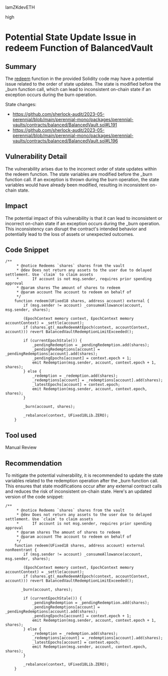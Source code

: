 IamZKdevETH

high

# Potential State Update Issue in redeem Function of BalancedVault

## Summary
The [redeem](https://github.com/sherlock-audit/2023-05-perennial/blob/main/perennial-mono/packages/perennial-vaults/contracts/balanced/BalancedVault.sol#L184) function in the provided Solidity code may have a potential issue related to the order of state updates. The state is modified before the _burn function call, which can lead to inconsistent on-chain state if an exception occurs during the burn operation.

State changes:
- https://github.com/sherlock-audit/2023-05-perennial/blob/main/perennial-mono/packages/perennial-vaults/contracts/balanced/BalancedVault.sol#L191
- https://github.com/sherlock-audit/2023-05-perennial/blob/main/perennial-mono/packages/perennial-vaults/contracts/balanced/BalancedVault.sol#L196

## Vulnerability Detail
The vulnerability arises due to the incorrect order of state updates within the redeem function. The state variables are modified before the _burn function call. If an exception is thrown during the burn operation, the state variables would have already been modified, resulting in inconsistent on-chain state.

## Impact
The potential impact of this vulnerability is that it can lead to inconsistent or incorrect on-chain state if an exception occurs during the _burn operation. This inconsistency can disrupt the contract's intended behavior and potentially lead to the loss of assets or unexpected outcomes.

## Code Snippet
```solidity
/**
     * @notice Redeems `shares` shares from the vault
     * @dev Does not return any assets to the user due to delayed settlement. Use `claim` to claim assets
     *      If account is not msg.sender, requires prior spending approval
     * @param shares The amount of shares to redeem
     * @param account The account to redeem on behalf of
     */
    function redeem(UFixed18 shares, address account) external {
        if (msg.sender != account) _consumeAllowance(account, msg.sender, shares);

        (EpochContext memory context, EpochContext memory accountContext) = _settle(account);
        if (shares.gt(_maxRedeemAtEpoch(context, accountContext, account))) revert BalancedVaultRedemptionLimitExceeded();

        if (currentEpochStale()) {
            _pendingRedemption = _pendingRedemption.add(shares);
            _pendingRedemptions[account] = _pendingRedemptions[account].add(shares);
            _pendingEpochs[account] = context.epoch + 1;
            emit Redemption(msg.sender, account, context.epoch + 1, shares);
        } else {
            _redemption = _redemption.add(shares);
            _redemptions[account] = _redemptions[account].add(shares);
            _latestEpochs[account] = context.epoch;
            emit Redemption(msg.sender, account, context.epoch, shares);
        }

        _burn(account, shares);

        _rebalance(context, UFixed18Lib.ZERO);
    }
```

## Tool used
Manual Review

## Recommendation
To mitigate the potential vulnerability, it is recommended to update the state variables related to the redemption operation after the _burn function call. This ensures that state modifications occur after any external contract calls and reduces the risk of inconsistent on-chain state. Here's an updated version of the code snippet:

```solidity
/**
     * @notice Redeems `shares` shares from the vault
     * @dev Does not return any assets to the user due to delayed settlement. Use `claim` to claim assets
     *      If account is not msg.sender, requires prior spending approval
     * @param shares The amount of shares to redeem
     * @param account The account to redeem on behalf of
     */
    function redeem(UFixed18 shares, address account) external nonReentrant {
        if (msg.sender != account) _consumeAllowance(account, msg.sender, shares);

        (EpochContext memory context, EpochContext memory accountContext) = _settle(account);
        if (shares.gt(_maxRedeemAtEpoch(context, accountContext, account))) revert BalancedVaultRedemptionLimitExceeded();
      
       _burn(account, shares);

        if (currentEpochStale()) {
            _pendingRedemption = _pendingRedemption.add(shares);
            _pendingRedemptions[account] = _pendingRedemptions[account].add(shares);
            _pendingEpochs[account] = context.epoch + 1;
            emit Redemption(msg.sender, account, context.epoch + 1, shares);
        } else {
            _redemption = _redemption.add(shares);
            _redemptions[account] = _redemptions[account].add(shares);
            _latestEpochs[account] = context.epoch;
            emit Redemption(msg.sender, account, context.epoch, shares);
        }

        _rebalance(context, UFixed18Lib.ZERO);
    }
```
